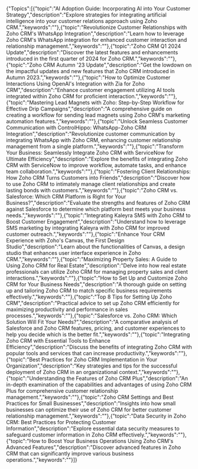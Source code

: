 {"Topics":[{"topic":"AI Adoption Guide: Incorporating AI into Your Customer Strategy","description":"Explore strategies for integrating artificial intelligence into your customer relations approach using Zoho CRM.","keywords":""},{"topic":"Revolutionize Customer Relationships with Zoho CRM's WhatsApp Integration","description":"Learn how to leverage Zoho CRM's WhatsApp integration for enhanced customer interaction and relationship management.","keywords":""},{"topic":"Zoho CRM Q1 2024 Update","description":"Discover the latest features and enhancements introduced in the first quarter of 2024 for Zoho CRM.","keywords":""},{"topic":"Zoho CRM Autumn '23 Update","description":"Get the lowdown on the impactful updates and new features that Zoho CRM introduced in Autumn 2023.","keywords":""},{"topic":"How to Optimize Customer Interactions Using OpenAI's Integration with Zia for Zoho CRM","description":"Enhance customer engagement utilizing AI tools integrated within Zoho CRM for proficient interaction.","keywords":""},{"topic":"Mastering Lead Magnets with Zoho: Step-by-Step Workflow for Effective Drip Campaigns","description":"A comprehensive guide on creating a workflow for sending lead magnets using Zoho CRM's marketing automation features.","keywords":""},{"topic":"Unlock Seamless Customer Communication with ControlHippo: WhatsApp-Zoho CRM Integration","description":"Revolutionize customer communication by integrating WhatsApp with Zoho CRM, enhancing customer relationship management from a single platform.","keywords":""},{"topic":"Transform Your Business: Seamlessly Integrate Zoho CRM with ServiceNow for Ultimate Efficiency","description":"Explore the benefits of integrating Zoho CRM with ServiceNow to improve workflow, automate tasks, and enhance team collaboration.","keywords":""},{"topic":"Fostering Client Relationships: How Zoho CRM Turns Customers into Friends","description":"Discover how to use Zoho CRM to intimately manage client relationships and create lasting bonds with customers.","keywords":""},{"topic":"Zoho CRM vs. Salesforce: Which CRM Platform is Right for Your Business?","description":"Evaluate the strengths and features of Zoho CRM against Salesforce to determine which platform best meets your business needs.","keywords":""},{"topic":"Integrating Kaleyra SMS with Zoho CRM to Boost Customer Engagement","description":"Understand how to leverage SMS marketing by integrating Kaleyra with Zoho CRM for improved customer outreach.","keywords":""},{"topic":"Enhance Your CRM Experience with Zoho's Canvas, the First Design Studio","description":"Learn about the functionalities of Canvas, a design studio that enhances user interface experience in Zoho CRM.","keywords":""},{"topic":"Maximizing Property Sales: A Guide to Using Zoho CRM for Real Estate","description":"Delve into how real estate professionals can utilize Zoho CRM for managing property sales and client interactions.","keywords":""},{"topic":"How to Set Up and Customize Zoho CRM for Your Business Needs","description":"A thorough guide on setting up and tailoring Zoho CRM to match specific business requirements effectively.","keywords":""},{"topic":"Top 8 Tips for Setting Up Zoho CRM","description":"Practical advice to set up Zoho CRM efficiently for maximizing productivity and performance in sales processes.","keywords":""},{"topic":"Salesforce vs. Zoho CRM: Which Solution Will Fit Your Needs?","description":"A comparative analysis of Salesforce and Zoho CRM features, pricing, and customer experiences to help you decide which is the better fit.","keywords":""},{"topic":"Integrating Zoho CRM with Essential Tools to Enhance Efficiency","description":"Discuss the benefits of integrating Zoho CRM with popular tools and services that can increase productivity.","keywords":""},{"topic":"Best Practices for Zoho CRM Implementation in Your Organization","description":"Key strategies and tips for the successful deployment of Zoho CRM in an organizational context.","keywords":""},{"topic":"Understanding the Features of Zoho CRM Plus","description":"An in-depth examination of the capabilities and advantages of using Zoho CRM Plus for comprehensive customer relationship management.","keywords":""},{"topic":"Zoho CRM Settings and Best Practices for Small Businesses","description":"Insights into how small businesses can optimize their use of Zoho CRM for better customer relationship management.","keywords":""},{"topic":"Data Security in Zoho CRM: Best Practices for Protecting Customer Information","description":"Explore essential data security measures to safeguard customer information in Zoho CRM effectively.","keywords":""},{"topic":"How to Boost Your Business Operations Using Zoho CRM's Advanced Features","description":"Discover advanced features in Zoho CRM that can significantly improve various business operations.","keywords":""}]}